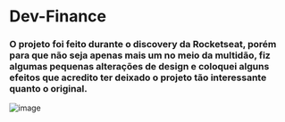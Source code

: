 # Dev-Finance


### O projeto foi feito durante o discovery da Rocketseat, porém para que não seja apenas mais um no meio da multidão, fiz algumas pequenas alterações de design e coloquei alguns efeitos que acredito ter deixado o projeto tão interessante quanto o original. 
 

![image](https://user-images.githubusercontent.com/79015271/126863042-13717cfc-62b6-41ee-a8dd-b9fe0b80e108.png)



